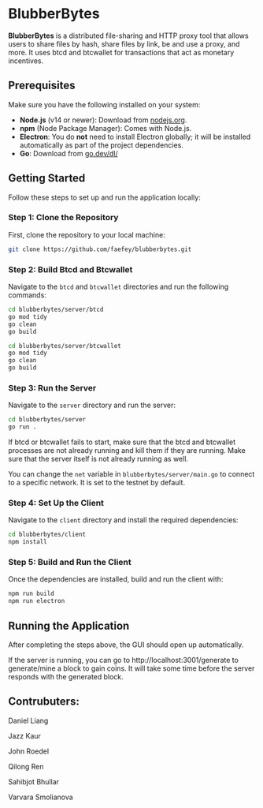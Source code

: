 # BlubberBytes

**BlubberBytes** is a distributed file-sharing and HTTP proxy tool that allows users to share files by hash, share files by link, be and use a proxy, and more. It uses btcd and btcwallet for transactions that act as monetary incentives.

## Prerequisites

Make sure you have the following installed on your system:

- **Node.js** (v14 or newer): Download from [nodejs.org](https://nodejs.org/).
- **npm** (Node Package Manager): Comes with Node.js.
- **Electron**: You do **not** need to install Electron globally; it will be installed automatically as part of the project dependencies.
- **Go**: Download from [go.dev/dl/](https://go.dev/dl/)

## Getting Started

Follow these steps to set up and run the application locally:

### Step 1: Clone the Repository

First, clone the repository to your local machine:

```bash
git clone https://github.com/faefey/blubberbytes.git
```

### Step 2: Build Btcd and Btcwallet

Navigate to the `btcd` and `btcwallet` directories and run the following commands:

```bash
cd blubberbytes/server/btcd
go mod tidy
go clean
go build
```

```bash
cd blubberbytes/server/btcwallet
go mod tidy
go clean
go build
```

### Step 3: Run the Server

Navigate to the `server` directory and run the server:

```bash
cd blubberbytes/server
go run .
```

If btcd or btcwallet fails to start, make sure that the btcd and btcwallet processes are not already running and kill them if they are running. Make sure that the server itself is not already running as well.

You can change the `net` variable in `blubberbytes/server/main.go` to connect to a specific network. It is set to the testnet by default.

### Step 4: Set Up the Client

Navigate to the `client` directory and install the required dependencies:

```bash
cd blubberbytes/client
npm install
```

### Step 5: Build and Run the Client

Once the dependencies are installed, build and run the client with:

```bash
npm run build
npm run electron
```

## Running the Application

After completing the steps above, the GUI should open up automatically.

If the server is running, you can go to http://localhost:3001/generate to generate/mine a block to gain coins. It will take some time before the server responds with the generated block.

## Contrubuters:

Daniel Liang

Jazz Kaur

John Roedel

Qilong Ren 

Sahibjot Bhullar

Varvara Smolianova
